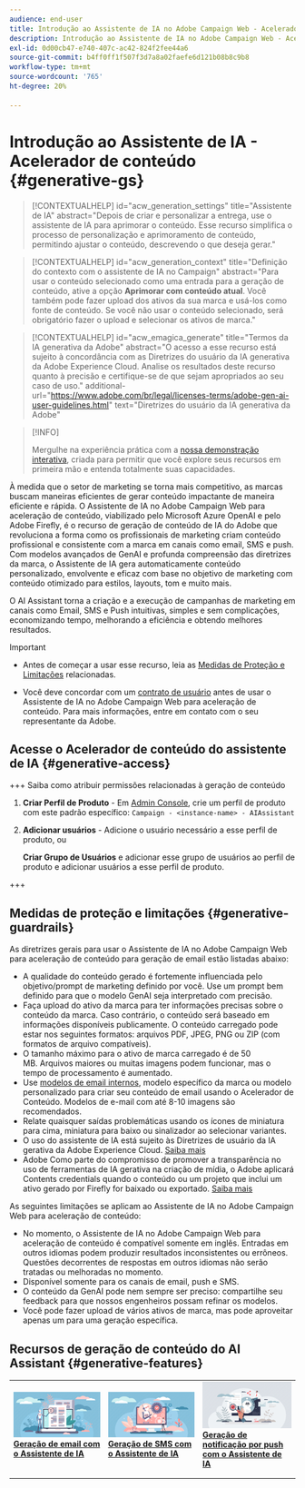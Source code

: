 ```yaml
---
audience: end-user
title: Introdução ao Assistente de IA no Adobe Campaign Web - Acelerador de conteúdo
description: Introdução ao Assistente de IA no Adobe Campaign Web - Acelerador de conteúdo
exl-id: 0d00cb47-e740-407c-ac42-824f2fee44a6
source-git-commit: b4ff0ff1f507f3d7a8a02faefe6d121b08b8c9b8
workflow-type: tm+mt
source-wordcount: '765'
ht-degree: 20%

---
```


# Introdução ao Assistente de IA - Acelerador de conteúdo  {#generative-gs}

>[!CONTEXTUALHELP]
>id="acw_generation_settings"
>title="Assistente de IA"
>abstract="Depois de criar e personalizar a entrega, use o assistente de IA para aprimorar o conteúdo. Esse recurso simplifica o processo de personalização e aprimoramento de conteúdo, permitindo ajustar o conteúdo, descrevendo o que deseja gerar."


>[!CONTEXTUALHELP]
>id="acw_generation_context"
>title="Definição do contexto com o assistente de IA no Campaign"
>abstract="Para usar o conteúdo selecionado como uma entrada para a geração de conteúdo, ative a opção **Aprimorar com conteúdo atual**. Você também pode fazer upload dos ativos da sua marca e usá-los como fonte de conteúdo. Se você não usar o conteúdo selecionado, será obrigatório fazer o upload e selecionar os ativos de marca."

>[!CONTEXTUALHELP]
>id="acw_emagica_generate"
>title="Termos da IA generativa da Adobe"
>abstract="O acesso a esse recurso está sujeito à concordância com as Diretrizes do usuário da IA generativa da Adobe Experience Cloud. Analise os resultados deste recurso quanto à precisão e certifique-se de que sejam apropriados ao seu caso de uso."
>additional-url="https://www.adobe.com/br/legal/licenses-terms/adobe-gen-ai-user-guidelines.html" text="Diretrizes do usuário da IA generativa da Adobe"

>[!INFO]
>
>Mergulhe na experiência prática com a [nossa demonstração interativa](https://experienceleague.adobe.com/en/apps/journey-optimizer/ai-assistant-content-accelerator), criada para permitir que você explore seus recursos em primeira mão e entenda totalmente suas capacidades.


À medida que o setor de marketing se torna mais competitivo, as marcas buscam maneiras eficientes de gerar conteúdo impactante de maneira eficiente e rápida. O Assistente de IA no Adobe Campaign Web para aceleração de conteúdo, viabilizado pelo Microsoft Azure OpenAI e pelo Adobe Firefly, é o recurso de geração de conteúdo de IA do Adobe que revoluciona a forma como os profissionais de marketing criam conteúdo profissional e consistente com a marca em canais como email, SMS e push. Com modelos avançados de GenAI e profunda compreensão das diretrizes da marca, o Assistente de IA gera automaticamente conteúdo personalizado, envolvente e eficaz com base no objetivo de marketing com conteúdo otimizado para estilos, layouts, tom e muito mais.

O AI Assistant torna a criação e a execução de campanhas de marketing em canais como Email, SMS e Push intuitivas, simples e sem complicações, economizando tempo, melhorando a eficiência e obtendo melhores resultados.

>[!IMPORTANT]
>
>* Antes de começar a usar esse recurso, leia as [Medidas de Proteção e Limitações](#generative-guardrails) relacionadas.
>
>* Você deve concordar com um [contrato de usuário](https://www.adobe.com/legal/licenses-terms/adobe-dx-gen-ai-user-guidelines.html) antes de usar o Assistente de IA no Adobe Campaign Web para aceleração de conteúdo. Para mais informações, entre em contato com o seu representante da Adobe.

## Acesse o Acelerador de conteúdo do assistente de IA {#generative-access}

+++  Saiba como atribuir permissões relacionadas à geração de conteúdo

1. **Criar Perfil de Produto** - Em [Admin Console](https://stage.adminconsole.adobe.com/), crie um perfil de produto com este padrão específico: `Campaign - <instance-name> - AIAssistant`

1. **Adicionar usuários** - Adicione o usuário necessário a esse perfil de produto,
ou

   **Criar Grupo de Usuários** e adicionar esse grupo de usuários ao perfil de produto e adicionar usuários a esse perfil de produto.

+++

## Medidas de proteção e limitações {#generative-guardrails}

As diretrizes gerais para usar o Assistente de IA no Adobe Campaign Web para aceleração de conteúdo para geração de email estão listadas abaixo:

* A qualidade do conteúdo gerado é fortemente influenciada pelo objetivo/prompt de marketing definido por você. Use um prompt bem definido para que o modelo GenAI seja interpretado com precisão. 
* Faça upload do ativo da marca para ter informações precisas sobre o conteúdo da marca. Caso contrário, o conteúdo será baseado em informações disponíveis publicamente. O conteúdo carregado pode estar nos seguintes formatos: arquivos PDF, JPEG, PNG ou ZIP (com formatos de arquivo compatíveis).
* O tamanho máximo para o ativo de marca carregado é de 50 MB. Arquivos maiores ou muitas imagens podem funcionar, mas o tempo de processamento é aumentado.
* Use [modelos de email internos](../email/create-email-templates.md), modelo específico da marca ou modelo personalizado para criar seu conteúdo de email usando o Acelerador de Conteúdo. Modelos de e-mail com até 8-10 imagens são recomendados.
* Relate quaisquer saídas problemáticas usando os ícones de miniatura para cima, miniatura para baixo ou sinalizador ao selecionar variantes.
* O uso do assistente de IA está sujeito às Diretrizes de usuário da IA gerativa da Adobe Experience Cloud. [Saiba mais](https://www.adobe.com/legal/licenses-terms/adobe-dx-gen-ai-user-guidelines.html)
* Adobe Como parte do compromisso de promover a transparência no uso de ferramentas de IA gerativa na criação de mídia, o Adobe aplicará Contents credentials quando o conteúdo ou um projeto que inclui um ativo gerado por Firefly for baixado ou exportado. [Saiba mais](https://helpx.adobe.com/firefly/using/content-credentials.html)

As seguintes limitações se aplicam ao Assistente de IA no Adobe Campaign Web para aceleração de conteúdo:

* No momento, o Assistente de IA no Adobe Campaign Web para aceleração de conteúdo é compatível somente em inglês. Entradas em outros idiomas podem produzir resultados inconsistentes ou errôneos. Questões decorrentes de respostas em outros idiomas não serão tratadas ou melhoradas no momento.
* Disponível somente para os canais de email, push e SMS.
* O conteúdo da GenAI pode nem sempre ser preciso: compartilhe seu feedback para que nossos engenheiros possam refinar os modelos.
* Você pode fazer upload de vários ativos de marca, mas pode aproveitar apenas um para uma geração específica.

## Recursos de geração de conteúdo do AI Assistant {#generative-features}

<table style="table-layout:fixed"><tr style="border: 0;">
<td>
<a href="generative-content.md">
<img alt="Geração de email" src="assets/do-not-localize/text-genai.jpeg">
</a>
<div>
<a href="generative-content.md"><strong>Geração de email com o Assistente de IA</strong></a>
</div>
<p>
</td>
<td>
<a href="generative-sms.md">
<img alt="Geração de SMS" src="assets/do-not-localize/image-genai.jpeg">
</a>
<div><a href="generative-sms.md"><strong>Geração de SMS com o Assistente de IA</strong>
</div>
<p>
</td>
<td>
<a href="generative-push.md">
<img alt="Geração de push" src="assets/do-not-localize/email-genai.jpeg">
</a>
<div>
<a href="generative-push.md"><strong>Geração de notificação por push com o Assistente de IA</strong></a>
</div>
<p></td>
</tr></table>
